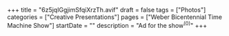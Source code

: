 +++
title = "6z5jqIGgjimSfqiXrzTh.avif"
draft = false
tags = ["Photos"]
categories = ["Creative Presentations"]
pages = ["Weber Bicentennial Time Machine Show"]
startDate = ""
description = "Ad for the show<sup>(0)</sup>"
+++
